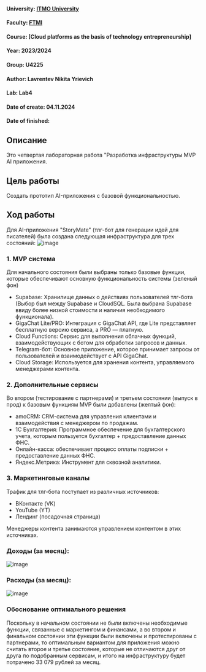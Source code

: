 #### University: [ITMO University](https://itmo.ru/ru/)
#### Faculty: [FTMI](https://ftmi.itmo.ru/)
#### Course: [Cloud platforms as the basis of technology entrepreneurship]
#### Year: 2023/2024
#### Group: U4225
#### Author: Lavrentev Nikita Yrievich
#### Lab: Lab4
#### Date of create: 04.11.2024
#### Date of finished: 

## Описание
Это четвертая лабораторная работа "Разработка инфраструктуры MVP AI приложения.

## Цель работы
Создать прототип AI-приложения с базовой функциональностью.

## Ход работы

Для AI-приложения "StoryMate" (тлг-бот для генерации идей для писателей) была создана следующая инфраструктура для трех состояний:
![image](https://github.com/user-attachments/assets/98b3f602-f930-47b2-a457-bf2f79d4b93b)

### 1. MVP система 
Для начального состояния были выбраны только базовые функции, которые обеспечивают основную функциональность системы (зеленый фон)
- Supabase: Хранилище данных о действиях пользователей тлг-бота (Выбор был между Supabase и CloudSQL. Была выбрана Supabase ввиду более низкой стоимости и наличия необходимого функционала).
- GigaChat Lite/PRO: Интеграция с GigaChat API, где Lite представляет бесплатную версию сервиса, а PRO — платную.
- Cloud Functions: Сервис для выполнения облачных функций, взаимодействующих с ботом для обработки запросов и данных.
- Telegram-бот: Основное приложение, которое принимает запросы от пользователей и взаимодействует с API GigaChat.
- Cloud Storage: Используется для хранения контента, управляемого менеджерами контента.

### 2. Дополнительные сервисы
Во втором (тестирование с партнерами) и третьем состоянии (выпуск в прод) к базовым функциям MVP были добавлены (желтый фон):
- amoCRM: CRM-система для управления клиентами и взаимодействия с менеджером по продажам.
- 1С Бухгалтерия: Программное обеспечение для бухгалтерского учета, которым пользуется бухгалтер + предоставление данных ФНС.
- Онлайн-касса: обеспечивает процесс оплаты подписки + предоставление данных ФНС.
- Яндекс.Метрика: Инструмент для сквозной аналитики.

### 3. Маркетинговые каналы
Трафик для тлг-бота поступает из различных источников:
  - ВКонтакте (VK)
  - YouTube (YT)
  - Лендинг (посадочная страница)

Менеджеры контента занимаются управлением контентом в этих источниках.


### Доходы (за месяц): 

![image](https://github.com/user-attachments/assets/b5e46e77-6506-4c3c-9c48-ff08c39bdf8d)

### Расходы (за месяц):

![image](https://github.com/user-attachments/assets/de91ce91-9717-4d1e-9264-cd6d94c9b068)

### Обоснование оптимального решения

Поскольку в начальном состоянии не были включены необходимые функции, связанные с маркетингом и финансами, а во втором и финальном состоянии эти функции были включены и протестированы с партнерами, то оптимальным вариантом для приложения можно считать второе и третье состояние, которые не отличаются друг от друга по подобранным сервисам, и итого на инфраструктуру будет потрачено 33 079 рублей за месяц.

